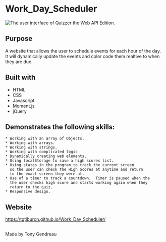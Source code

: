 # Work_Day_Scheduler


<img src="./assets/images/WebAPISCRN.PNG"
     alt="The user interface of Quizzer the Web API Edition."
      />




## Purpose
A website that allows the user to schedule events for each hour of the day.  It will dynamically update the events and color code them realtive to when they are due. 


## Built with
* HTML
* CSS
* Javascript
* Moment.js
* jQuery


## Demonstrates the following skills:

    * Working with an array of Objects.
    * Working with arrays.
    * Working with strings.
    * Working with complicated logic
    * Dynamically creating web elements.
    * Using localStorage to save a high scores list.
    * Using states in the program to track the current screen
      so the user can check the High Scores at anytime and return
      to the exact screen they were at.  
    * Use of a timer to track a countdown.  Timer is paused when the
      the user checks high score and starts working again when they
      return to the quiz.
    * Responsive design.




## Website
https://tgtiburon.github.io/Work_Day_Scheduler/

##

Made by Tony Gendreau

